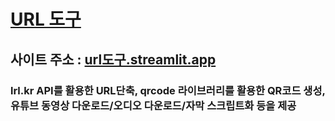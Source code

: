 # [URL 도구](https://url도구.streamlit.app)
## 사이트 주소 : [url도구.streamlit.app](https://url도구.streamlit.app)
### lrl.kr API를 활용한 URL단축, qrcode 라이브러리를 활용한 QR코드 생성, 유튜브 동영상 다운로드/오디오 다운로드/자막 스크립트화 등을 제공

